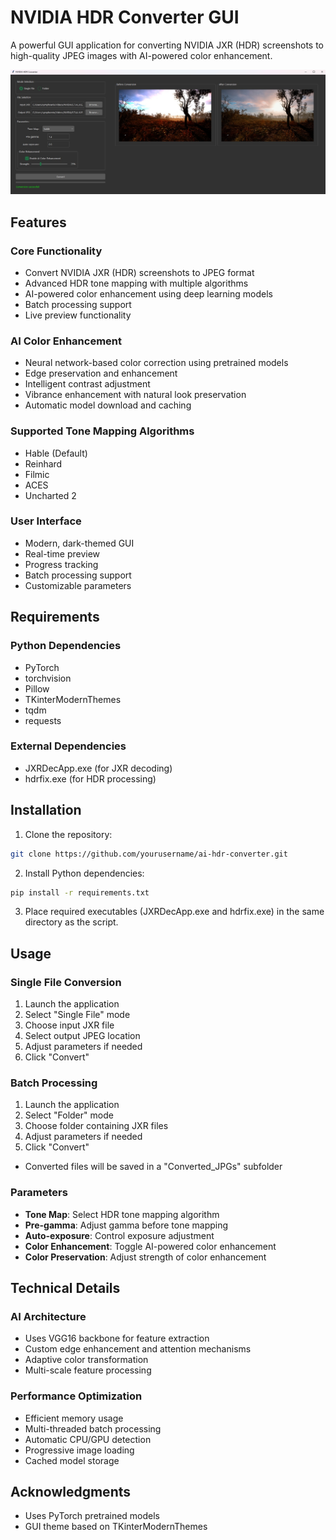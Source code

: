 # NVIDIA HDR Converter GUI
A powerful GUI application for converting NVIDIA JXR (HDR) screenshots to high-quality JPEG images with AI-powered color enhancement.

<p align="center">
  <img width="1024" src="interface.jpg">
</p>

## Features

### Core Functionality
- Convert NVIDIA JXR (HDR) screenshots to JPEG format
- Advanced HDR tone mapping with multiple algorithms
- AI-powered color enhancement using deep learning models
- Batch processing support
- Live preview functionality

### AI Color Enhancement
- Neural network-based color correction using pretrained models
- Edge preservation and enhancement
- Intelligent contrast adjustment
- Vibrance enhancement with natural look preservation
- Automatic model download and caching

### Supported Tone Mapping Algorithms
- Hable (Default)
- Reinhard
- Filmic
- ACES
- Uncharted 2

### User Interface
- Modern, dark-themed GUI
- Real-time preview
- Progress tracking
- Batch processing support
- Customizable parameters

## Requirements

### Python Dependencies
- PyTorch
- torchvision
- Pillow
- TKinterModernThemes
- tqdm
- requests

### External Dependencies
- JXRDecApp.exe (for JXR decoding)
- hdrfix.exe (for HDR processing)

## Installation

1. Clone the repository:
```bash
git clone https://github.com/yourusername/ai-hdr-converter.git
```

2. Install Python dependencies:
```bash
pip install -r requirements.txt
```

3. Place required executables (JXRDecApp.exe and hdrfix.exe) in the same directory as the script.

## Usage

### Single File Conversion
1. Launch the application
2. Select "Single File" mode
3. Choose input JXR file
4. Select output JPEG location
5. Adjust parameters if needed
6. Click "Convert"

### Batch Processing
1. Launch the application
2. Select "Folder" mode
3. Choose folder containing JXR files
4. Adjust parameters if needed
5. Click "Convert"
- Converted files will be saved in a "Converted_JPGs" subfolder

### Parameters
- **Tone Map**: Select HDR tone mapping algorithm
- **Pre-gamma**: Adjust gamma before tone mapping
- **Auto-exposure**: Control exposure adjustment
- **Color Enhancement**: Toggle AI-powered color enhancement
- **Color Preservation**: Adjust strength of color enhancement

## Technical Details

### AI Architecture
- Uses VGG16 backbone for feature extraction
- Custom edge enhancement and attention mechanisms
- Adaptive color transformation
- Multi-scale feature processing

### Performance Optimization
- Efficient memory usage
- Multi-threaded batch processing
- Automatic CPU/GPU detection
- Progressive image loading
- Cached model storage

## Acknowledgments
- Uses PyTorch pretrained models
- GUI theme based on TKinterModernThemes
